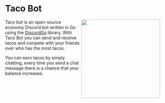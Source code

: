 # Taco Bot
<img align="right" height=256 src="https://github.com/thecodeah/taco-bot/blob/master/taco-logo.png">

Taco bot is an open-source economy Discord bot written in Go using the [DiscordGo](https://github.com/bwmarrin/discordgo) library.
With Taco Bot you can send and receive tacos and compete with your friends over who has the most tacos.

You can earn tacos by simply chatting, every time you send a chat message there is a chance that your balance increases.
